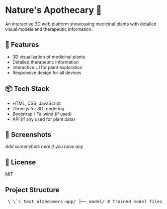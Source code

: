 # Nature's Apothecary 🌿

An interactive 3D web platform showcasing medicinal plants with detailed visual models and therapeutic information.

## 🚀 Features
- 3D visualization of medicinal plants
- Detailed therapeutic information
- Interactive UI for plant exploration
- Responsive design for all devices

## 📦 Tech Stack
- HTML, CSS, JavaScript
- Three.js for 3D rendering
- Bootstrap / Tailwind (if used)
- API (if any used for plant data)

## 📸 Screenshots
_Add screenshots here if you have any_

## 📄 License
MIT


## Project Structure
<pre> \`\`\`text alzheimers-app/ ├── model/ # Trained model files (.h5 or .pkl) ├── templates/ # HTML files ├── static/ # CSS and JS ├── app.py # Flask/Streamlit backend ├── requirements.txt # Python dependencies └── README.md # Project documentation \`\`\` </pre>
